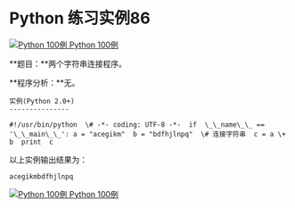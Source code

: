 Python 练习实例86
=============

 [![Python 100例](../images/up.gif) Python 100例](python-100-examples.html)

**题目：**两个字符串连接程序。

**程序分析：**无。
```
实例(Python 2.0+)
---------------

#!/usr/bin/python  \# -*- coding: UTF-8 -*-  if  \_\_name\_\_ == '\_\_main\_\_': a = "acegikm"  b = "bdfhjlnpq"  \# 连接字符串  c = a \+ b  print  c
```
以上实例输出结果为：
```
acegikmbdfhjlnpq
```
 [![Python 100例](../images/up.gif) Python 100例](python-100-examples.html)